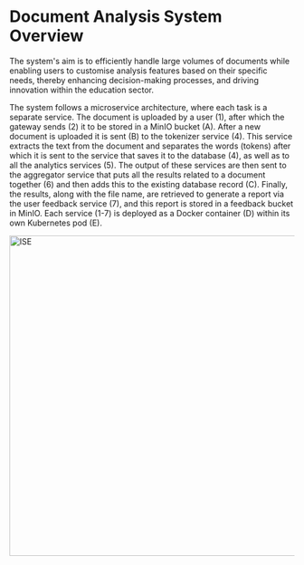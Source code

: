 # Document Analysis System Overview

The system's aim is to efficiently handle large volumes of documents while enabling users to customise analysis features based on their specific needs, thereby enhancing decision-making processes, and driving innovation within the education sector. 

The system follows a microservice architecture, where each task is a separate service. The document is uploaded by a user (1), after which the gateway sends (2) it to be stored in a MinIO bucket (A). After a new document is uploaded it is sent (B) to the tokenizer service (4). This service extracts the text from the document and separates the words (tokens) after which it is sent to the service that saves it to the database (4), as well as to all the analytics services (5). The output of these services are then sent to the aggregator service that puts all the results related to a document together (6) and then adds this to the existing database record (C). Finally, the results, along with the file name, are retrieved to generate a report via the user feedback service (7), and this report is stored in a feedback bucket in MinIO. Each service (1-7) is deployed as a Docker container (D) within its own Kubernetes pod (E).

<img width="566" alt="ISE" src="https://github.com/user-attachments/assets/87f20756-749e-4879-8470-8a933f743061">

